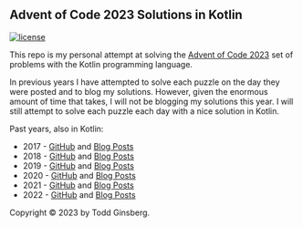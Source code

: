 
## Advent of Code 2023 Solutions in Kotlin

[![license](https://img.shields.io/github/license/tginsberg/advent-2023-kotlin)]()

This repo is my personal attempt at solving the [Advent of Code 2023](http://adventofcode.com/2023) set of problems with
the Kotlin programming language.

In previous years I have attempted to solve each puzzle on the day they were posted and to blog my solutions. However, given 
the enormous amount of time that takes, I will not be blogging my solutions this year. I will still attempt to solve each
puzzle each day with a nice solution in Kotlin.

Past years, also in Kotlin:

* 2017 - [GitHub](https://github.com/tginsberg/advent-2017-kotlin/)
  and [Blog Posts](https://todd.ginsberg.com/post/advent-of-code/2017/)
* 2018 - [GitHub](https://github.com/tginsberg/advent-2018-kotlin/)
  and [Blog Posts](https://todd.ginsberg.com/post/advent-of-code/2018/)
* 2019 - [GitHub](https://github.com/tginsberg/advent-2019-kotlin/)
  and [Blog Posts](https://todd.ginsberg.com/post/advent-of-code/2019/)
* 2020 - [GitHub](https://github.com/tginsberg/advent-2020-kotlin/)
  and [Blog Posts](https://todd.ginsberg.com/post/advent-of-code/2020/)
* 2021 - [GitHub](https://github.com/tginsberg/advent-2021-kotlin/)
  and [Blog Posts](https://todd.ginsberg.com/post/advent-of-code/2021/)
* 2022 - [GitHub](https://github.com/tginsberg/advent-2022-kotlin/)
  and [Blog Posts](https://todd.ginsberg.com/post/advent-of-code/2022/)

Copyright &copy; 2023 by Todd Ginsberg.
